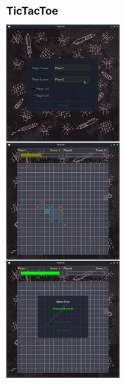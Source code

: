 # TicTacToe

<img src="./doc/img1.png" width="60%">

<img src="./doc/img2.png" width="60%">

<img src="./doc/img3.png" width="60%">
